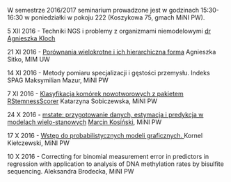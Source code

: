 W semestrze 2016/2017 seminarium prowadzone jest w godzinach 15:30-16:30 w poniedziałki w pokoju 222 (Koszykowa 75, gmach MiNI PW).

5 XII 2016 -
Techniki NGS i problemy z organizmami niemodelowymi
<a href="http://perlism.org/akloch/">dr Agnieszka Kloch</a>


21 XI 2016 -
<a href="https://rawgit.com/Durszlaczek/FactorMerger/master/Analysis/testUpgrade.html">Porównania wielokrotne i ich hierarchiczna forma</a>
Agnieszka Sitko, MIM UW

14 XI 2016 - 
Metody pomiaru specjalizacji i gęstości przemysłu. Indeks SPAG
Maksymilian Mazur, MiNI PW

7 XI 2016 -
<a href="http://geneticsmining.github.io/2016-2017/presentations/RStemnessScorer/">Klasyfikacja komórek nowotworowych z pakietem RStemnessScorer</a>
Katarzyna Sobiczewska, MiNI PW


24 X 2016 - 
<a href="http://geneticsmining.github.io/2016-2017/presentations/mstate/">mstate: przygotowanie danych, estymacja i predykcja w modelach wielo-stanowych</a>
<a href="http://r-addict.com/About.html">Marcin Kosiński</a>, MiNI PW

17 X 2016 - 
<a href="http://geneticsmining.github.io/2016-2017/presentations/probabilistyczne/Seminarium.ipynb">Wstęp do probabilistycznych modeli graficznych. </a>
Kornel Kiełczewski, MiNI PW

10 X 2016 - 
Correcting for binomial measurement error in predictors in regression with application to analysis of DNA methylation rates by bisulfite sequencing.
Aleksandra Brodecka, MiNI PW


